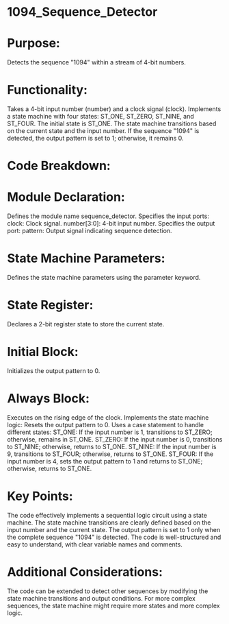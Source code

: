# 1094_Sequence_Detector
# Purpose:

Detects the sequence "1094" within a stream of 4-bit numbers.
# Functionality:

Takes a 4-bit input number (number) and a clock signal (clock).
Implements a state machine with four states: ST_ONE, ST_ZERO, ST_NINE, and ST_FOUR.
The initial state is ST_ONE.
The state machine transitions based on the current state and the input number.
If the sequence "1094" is detected, the output pattern is set to 1; otherwise, it remains 0.
# Code Breakdown:

# Module Declaration:
Defines the module name sequence_detector.
Specifies the input ports:
clock: Clock signal.
number[3:0]: 4-bit input number.
Specifies the output port:
pattern: Output signal indicating sequence detection.
# State Machine Parameters:
Defines the state machine parameters using the parameter keyword.
# State Register:
Declares a 2-bit register state to store the current state.
# Initial Block:
Initializes the output pattern to 0.
# Always Block:
Executes on the rising edge of the clock.
Implements the state machine logic:
Resets the output pattern to 0.
Uses a case statement to handle different states:
ST_ONE: If the input number is 1, transitions to ST_ZERO; otherwise, remains in ST_ONE.
ST_ZERO: If the input number is 0, transitions to ST_NINE; otherwise, returns to ST_ONE.
ST_NINE: If the input number is 9, transitions to ST_FOUR; otherwise, returns to ST_ONE.
ST_FOUR: If the input number is 4, sets the output pattern to 1 and returns to ST_ONE; otherwise, returns to ST_ONE.
# Key Points:

The code effectively implements a sequential logic circuit using a state machine.
The state machine transitions are clearly defined based on the input number and the current state.
The output pattern is set to 1 only when the complete sequence "1094" is detected.
The code is well-structured and easy to understand, with clear variable names and comments.
# Additional Considerations:

The code can be extended to detect other sequences by modifying the state machine transitions and output conditions.
For more complex sequences, the state machine might require more states and more complex logic.
